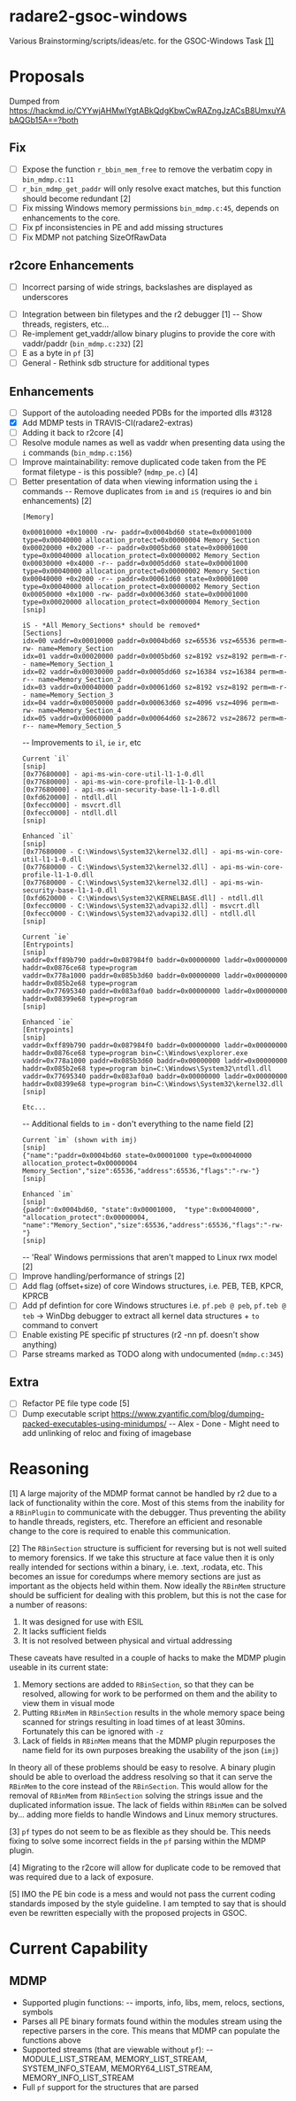 # radare2-gsoc-windows
Various Brainstorming/scripts/ideas/etc. for the GSOC-Windows Task [[1]](http://rada.re/gsoc/2017/ideas.html#title_5)
 
# Proposals
  
Dumped from https://hackmd.io/CYYwjAHMwIYgtABkQdgKbwCwRAZngJzACsB8UmxuYAbAQGb15A==?both

## Fix


- [ ] Expose the function `r_bbin_mem_free` to remove the verbatim copy in `bin_mdmp.c:11`
- [ ] `r_bin_mdmp_get_paddr` will only resolve exact matches, but this function should become redundant [2]
- [ ] Fix missing Windows memory permissions `bin_mdmp.c:45`, depends on enhancements to the core.
- [ ] Fix pf inconsistencies in PE and add missing structures
- [ ] Fix MDMP not patching SizeOfRawData

## r2core Enhancements

- [ ] Incorrect parsing of wide strings, backslashes are displayed as underscores
* [ ] Integration between bin filetypes and the r2 debugger [1]
-- Show threads, registers, etc...
* [ ] Re-implement get_vaddr/allow binary plugins to provide the core with vaddr/paddr (`bin_mdmp.c:232`) [2]
* [ ] E as a byte in `pf` [3]
* [ ] General - Rethink sdb structure for additional types

## Enhancements

* [ ] Support of the autoloading needed PDBs for the imported dlls #3128
* [x] Add MDMP tests in TRAVIS-CI(radare2-extras)
* [ ] Adding it back to r2core [4]
* [ ] Resolve module names as well as vaddr when presenting data using the `i` commands (`bin_mdmp.c:156`)
* [ ] Improve maintainability: remove duplicated code taken from the PE format filetype - is this possible? (`mdmp_pe.c`) [4]
* [ ] Better presentation of data when viewing information using the `i` commands
-- Remove duplicates from `im` and `iS` (requires io and bin enhancements) [2]
    ```
    [Memory]

    0x00010000 +0x10000 -rw- paddr=0x0004bd60 state=0x00001000 type=0x00040000 allocation_protect=0x00000004 Memory_Section
    0x00020000 +0x2000 -r-- paddr=0x0005bd60 state=0x00001000 type=0x00040000 allocation_protect=0x00000002 Memory_Section
    0x00030000 +0x4000 -r-- paddr=0x0005dd60 state=0x00001000 type=0x00040000 allocation_protect=0x00000002 Memory_Section
    0x00040000 +0x2000 -r-- paddr=0x00061d60 state=0x00001000 type=0x00040000 allocation_protect=0x00000002 Memory_Section
    0x00050000 +0x1000 -rw- paddr=0x00063d60 state=0x00001000 type=0x00020000 allocation_protect=0x00000004 Memory_Section
    [snip]
    
    iS - *All Memory_Sections* should be removed*
    [Sections]
    idx=00 vaddr=0x00010000 paddr=0x0004bd60 sz=65536 vsz=65536 perm=m-rw- name=Memory_Section
    idx=01 vaddr=0x00020000 paddr=0x0005bd60 sz=8192 vsz=8192 perm=m-r-- name=Memory_Section_1
    idx=02 vaddr=0x00030000 paddr=0x0005dd60 sz=16384 vsz=16384 perm=m-r-- name=Memory_Section_2
    idx=03 vaddr=0x00040000 paddr=0x00061d60 sz=8192 vsz=8192 perm=m-r-- name=Memory_Section_3
    idx=04 vaddr=0x00050000 paddr=0x00063d60 sz=4096 vsz=4096 perm=m-rw- name=Memory_Section_4
    idx=05 vaddr=0x00060000 paddr=0x00064d60 sz=28672 vsz=28672 perm=m-r-- name=Memory_Section_5
    ```
    -- Improvements to `il`, `ie` `ir`, etc
    ```
    Current `il`
    [snip]
    [0x77680000] - api-ms-win-core-util-l1-1-0.dll
    [0x77680000] - api-ms-win-core-profile-l1-1-0.dll
    [0x77680000] - api-ms-win-security-base-l1-1-0.dll
    [0xfd620000] - ntdll.dll
    [0xfecc0000] - msvcrt.dll
    [0xfecc0000] - ntdll.dll
    [snip]
    
    Enhanced `il`
    [snip]
    [0x77680000 - C:\Windows\System32\kernel32.dll] - api-ms-win-core-util-l1-1-0.dll
    [0x77680000 - C:\Windows\System32\kernel32.dll] - api-ms-win-core-profile-l1-1-0.dll
    [0x77680000 - C:\Windows\System32\kernel32.dll] - api-ms-win-security-base-l1-1-0.dll
    [0xfd620000 - C:\Windows\System32\KERNELBASE.dll] - ntdll.dll
    [0xfecc0000 - C:\Windows\System32\advapi32.dll] - msvcrt.dll
    [0xfecc0000 - C:\Windows\System32\advapi32.dll] - ntdll.dll
    [snip]
    
    Current `ie`
    [Entrypoints]
    [snip]
    vaddr=0xff89b790 paddr=0x087984f0 baddr=0x00000000 laddr=0x00000000 haddr=0x0876ce68 type=program
    vaddr=0x778a1000 paddr=0x085b3d60 baddr=0x00000000 laddr=0x00000000 haddr=0x085b2e68 type=program
    vaddr=0x77695340 paddr=0x083af0a0 baddr=0x00000000 laddr=0x00000000 haddr=0x08399e68 type=program
    [snip]
    
    Enhanced `ie`
    [Entrypoints]
    [snip]
    vaddr=0xff89b790 paddr=0x087984f0 baddr=0x00000000 laddr=0x00000000 haddr=0x0876ce68 type=program bin=C:\Windows\explorer.exe
    vaddr=0x778a1000 paddr=0x085b3d60 baddr=0x00000000 laddr=0x00000000 haddr=0x085b2e68 type=program bin=C:\Windows\System32\ntdll.dll
    vaddr=0x77695340 paddr=0x083af0a0 baddr=0x00000000 laddr=0x00000000 haddr=0x08399e68 type=program bin=C:\Windows\System32\kernel32.dll
    [snip]
    
    Etc...
    ```
    -- Additional fields to `im` - don't everything to the name field [2]
    ```
    Current `im` (shown with imj)
    [snip]
    {"name":"paddr=0x0004bd60 state=0x00001000 type=0x00040000 allocation_protect=0x00000004 Memory_Section","size":65536,"address":65536,"flags":"-rw-"}
    [snip]
    
    Enhanced `im`
    [snip]
    {paddr":0x0004bd60, "state":0x00001000,  "type":0x00040000", "allocation_protect":0x00000004, "name":"Memory_Section","size":65536,"address":65536,"flags":"-rw-"}
    [snip]
    ```
    -- 'Real' Windows permissions that aren't mapped to Linux rwx model [2]
* [ ] Improve handling/performance of strings [2]
* [ ] Add flag (offset+size) of core Windows structures, i.e. PEB, TEB, KPCR, KPRCB
* [ ] Add pf defintion for core Windows structures i.e. `pf.peb @ peb`, `pf.teb @ teb` 
->  WinDbg debugger to extract all kernel data structures + `to` command to convert
* [ ] Enable existing PE specific pf structures (r2 -nn pf. doesn't show anything)
* [ ] Parse streams marked as TODO along with undocumented (`mdmp.c:345`)

## Extra

* [ ] Refactor PE file type code [5]
* [ ] Dump executable script https://www.zyantific.com/blog/dumping-packed-executables-using-minidumps/
-- Alex - Done - Might need to add unlinking of reloc and fixing of imagebase

# Reasoning

[1] A large majority of the MDMP format cannot be handled by r2 due to a lack of functionality within the core. Most of this stems from the inability for a `RBinPlugin` to communicate with the debugger. Thus preventing the ability to handle threads, registers, etc. Therefore an efficient and resonable change to the core is required to enable this communication.

[2] The `RBinSection` structure is sufficient for reversing but is not well suited to memory forensics. If we take this structure at face value then it is only really intended for sections within a binary, i.e. .text, .rodata, etc. This becomes an issue for coredumps where memory sections are just as important as the objects held within them. Now ideally the `RBinMem` structure should be sufficient for dealing with this problem, but this is not the case for a number of reasons: 

1. It was designed for use with ESIL
2. It lacks sufficient fields
3. It is not resolved between physical and virtual addressing

These caveats have resulted in a couple of hacks to make the MDMP plugin useable in its current state:

1. Memory sections are added to `RBinSection`, so that they can be resolved, allowing for work to be performed on them and the ability to view them in visual mode
2. Putting `RBinMem` in `RBinSection` results in the whole memory space being scanned for strings resulting in load times of at least 30mins. Fortunately this can be ignored with `-z`
3. Lack of fields in `RBinMem` means that the MDMP plugin repurposes the name field for its own purposes breaking the usability of the json (`imj`)

In theory all of these problems should be easy to resolve. A binary plugin should be able to overload the address resolving so that it can serve the `RBinMem` to the core instead of the `RBinSection`. This would allow for the removal of `RBinMem` from `RBinSection` solving the strings issue and the duplicated information issue. The lack of fields within `RBinMem` can be solved by... adding more fields to handle Windows and Linux memory structures.

[3] `pf` types do not seem to be as flexible as they should be. This needs fixing to solve some incorrect fields in the `pf` parsing within the MDMP plugin.

[4] Migrating to the r2core will allow for duplicate code to be removed that was required due to a lack of exposure.

[5] IMO the PE bin code is a mess and would not pass the current coding standards imposed by the style guideline. I am tempted to say that is should even be rewritten especially with the proposed projects in GSOC.

# Current Capability

## MDMP

- Supported plugin functions:
-- imports, info, libs, mem, relocs, sections, symbols
- Parses all PE binary formats found within the modules stream using the repective parsers in the core. This means that MDMP can populate the functions above
- Supported streams (that are viewable without `pf`):
-- MODULE_LIST_STREAM, MEMORY_LIST_STREAM, SYSTEM_INFO_STEAM, MEMORY64_LIST_STREAM, MEMORY_INFO_LIST_STREAM
- Full `pf` support for the structures that are parsed
